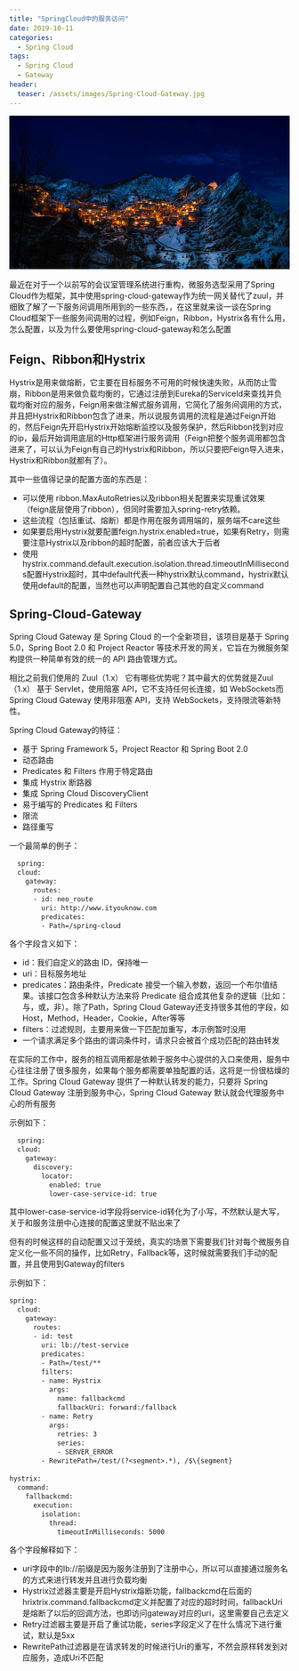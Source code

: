 ```yaml
---
title: "SpringCloud中的服务访问"
date: 2019-10-11
categories:
  - Spring Cloud
tags:
  - Spring Cloud
  - Gateway
header:
  teaser: /assets/images/Spring-Cloud-Gateway.jpg
---
```

![image](../assets/images/Spring-Cloud-Gateway.jpg)

最近在对于一个以前写的会议室管理系统进行重构，微服务选型采用了Spring Cloud作为框架，其中使用spring-cloud-gateway作为统一网关替代了zuul，并细致了解了一下服务间调用所用到的一些东西，，在这里就来谈一谈在Spring Cloud框架下一些服务间调用的过程，例如Feign，Ribbon，Hystrix各有什么用，怎么配置，以及为什么要使用spring-cloud-gateway和怎么配置

## Feign、Ribbon和Hystrix
Hystrix是用来做熔断，它主要在目标服务不可用的时候快速失败，从而防止雪崩，Ribbon是用来做负载均衡的，它通过注册到Eureka的ServiceId来查找并负载均衡对应的服务，Feign用来做注解式服务调用，它简化了服务间调用的方式，并且把Hystrix和Ribbon包含了进来，所以说服务调用的流程是通过Feign开始的，然后Feign先开启Hystrix开始熔断监控以及服务保护，然后Ribbon找到对应的ip，最后开始调用底层的Http框架进行服务调用（Feign把整个服务调用都包含进来了，可以认为Feign有自己的Hystrix和Ribbon，所以只要把Feign导入进来，Hystrix和Ribbon就都有了）。

其中一些值得记录的配置方面的东西是：
- 可以使用 ribbon.MaxAutoRetries以及ribbon相关配置来实现重试效果（feign底层使用了ribbon），但同时需要加入spring-retry依赖。
- 这些流程（包括重试、熔断）都是作用在服务调用端的，服务端不care这些
- 如果要启用Hystrix就要配置feign.hystrix.enabled=true，如果有Retry，则需要注意Hystrix以及ribbon的超时配置，前者应该大于后者
- 使用hystrix.command.default.execution.isolation.thread.timeoutInMilliseconds配置Hystrix超时，其中default代表一种hystrix默认command，hystrix默认使用default的配置，当然也可以声明配置自己其他的自定义command

## Spring-Cloud-Gateway
Spring Cloud Gateway 是 Spring Cloud 的一个全新项目，该项目是基于 Spring 5.0，Spring Boot 2.0 和 Project Reactor 等技术开发的网关，它旨在为微服务架构提供一种简单有效的统一的 API 路由管理方式。

相比之前我们使用的 Zuul（1.x） 它有哪些优势呢？其中最大的优势就是Zuul（1.x） 基于 Servlet，使用阻塞 API，它不支持任何长连接，如 WebSockets而Spring Cloud Gateway 使用非阻塞 API，支持 WebSockets，支持限流等新特性。

Spring Cloud Gateway的特征：
- 基于 Spring Framework 5，Project Reactor 和 Spring Boot 2.0
- 动态路由
- Predicates 和 Filters 作用于特定路由
- 集成 Hystrix 断路器
- 集成 Spring Cloud DiscoveryClient
- 易于编写的 Predicates 和 Filters
- 限流
- 路径重写

一个最简单的例子：
```
  spring:
  cloud:
    gateway:
      routes:
      - id: neo_route
        uri: http://www.ityouknow.com
        predicates:
        - Path=/spring-cloud
```
各个字段含义如下：
- id：我们自定义的路由 ID，保持唯一
- uri：目标服务地址
- predicates：路由条件，Predicate 接受一个输入参数，返回一个布尔值结果。该接口包含多种默认方法来将 Predicate 组合成其他复杂的逻辑（比如：与，或，非）。除了Path，Spring Cloud Gateway还支持很多其他的字段，如Host，Method，Header，Cookie，After等等
- filters：过滤规则，主要用来做一下匹配加重写，本示例暂时没用
- 一个请求满足多个路由的谓词条件时，请求只会被首个成功匹配的路由转发

在实际的工作中，服务的相互调用都是依赖于服务中心提供的入口来使用，服务中心往往注册了很多服务，如果每个服务都需要单独配置的话，这将是一份很枯燥的工作。Spring Cloud Gateway 提供了一种默认转发的能力，只要将 Spring Cloud Gateway 注册到服务中心，Spring Cloud Gateway 默认就会代理服务中心的所有服务

示例如下：
```
  spring:
  cloud:
    gateway:
      discovery:
        locator:
          enabled: true
          lower-case-service-id: true
```
其中lower-case-service-id字段将service-id转化为了小写，不然默认是大写，关于和服务注册中心连接的配置这里就不贴出来了

但有的时候这样的自动配置又过于笼统，真实的场景下需要我们针对每个微服务自定义化一些不同的操作，比如Retry，Fallback等，这时候就需要我们手动的配置，并且使用到Gateway的filters

示例如下：
```
spring:
  cloud:
    gateway:
      routes:
      - id: test
        uri: lb://test-service
        predicates:
        - Path=/test/**
        filters:
        - name: Hystrix
          args:
            name: fallbackcmd
            fallbackUri: forward:/fallback
        - name: Retry
          args:
            retries: 3
            series:
            - SERVER_ERROR
        - RewritePath=/test/(?<segment>.*), /$\{segment}

hystrix:
  command:
    fallbackcmd:
      execution:
        isolation:
          thread:
            timeoutInMilliseconds: 5000
```
各个字段解释如下：
- uri字段中的lb://前缀是因为服务注册到了注册中心，所以可以直接通过服务名的方式来进行转发并且进行负载均衡
- Hystrix过滤器主要是开启Hystrix熔断功能，fallbackcmd在后面的hrixtrix.command.fallbackcmd定义并配置了对应的超时时间，fallbackUri是熔断了以后的回调方法，也即访问gateway对应的uri，这里需要自己去定义
- Retry过滤器主要是开启了重试功能，series字段定义了在什么情况下进行重试，默认是5xx
- RewritePath过滤器是在请求转发的时候进行Uri的重写，不然会原样转发到对应服务，造成Uri不匹配